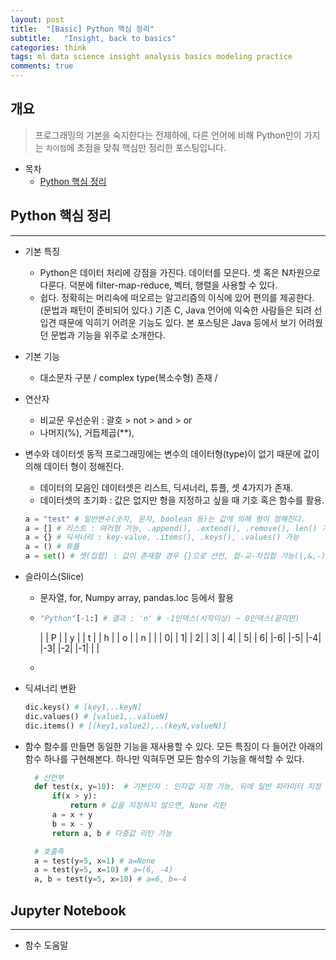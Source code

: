 ```yaml
---
layout: post
title:  "[Basic] Python 핵심 정리"
subtitle:   "Insight, back to basics"
categories: think
tags: ml data science insight analysis basics modeling practice
comments: true
---
```


## 개요
> 프로그래밍의 기본을 숙지한다는 전제하에, 다른 언어에 비해 Python만이 가지는 `차이점`에 초점을 맞춰 핵심만 정리한 포스팅입니다.

* 목차
	- [Python 핵심 정리](#) 


## Python 핵심 정리 
---
* 기본 특징 
  - Python은 데이터 처리에 강점을 가진다. 데이터를 모은다. 셋 혹은 N차원으로 다룬다. 덕분에 filter-map-reduce, 벡터, 행렬을 사용할 수 있다.
  - 쉽다. 정확히는 머리속에 떠오르는 알고리즘의 이식에 있어 편의를 제공한다.(문법과 패턴이 준비되어 있다.) 기존 C, Java 언어에 익숙한 사람들은 되려 선입견 때문에 익히기 어려운 기능도 있다. 본 포스팅은 Java 등에서 보기 어려웠던 문법과 기능을 위주로 소개한다.

* 기본 기능 
  - 대소문자 구분 / complex type(복소수형) 존재 / 

* 연산자
  - 비교문 우선순위 : 괄호 > not > and > or 
  - 나머지(%), 거듭제곱(**), 

* 변수와 데이터셋
  동적 프로그래밍에는 변수의 데이터형(type)이 없기 때문에 값이 의해 데이터 형이 정해진다. 
  - 데이터의 모음인 데이터셋은 리스트, 딕셔너리, 튜플, 셋 4가지가 존재. 
  - 데이터셋의 초기화 : 값은 없지만 형을 지정하고 싶을 때 기호 혹은 함수를 활용.
  ```python 
  a = "test" # 일반변수(숫자, 문자, boolean 등)는 값에 의해 형이 정해진다.
  a = [] # 리스트 : 여러형 가능, .append(), .extend(), .remove(), len() 가능
  a = {} # 딕셔너리 : key-value, .items(), .keys(), .values() 가능
  a = () # 튜플
  a = set() # 셋(집합) : 값이 존재할 경우 {}으로 선언, 합-교-차집합 가능(|,&,-), 

* 슬라이스(Slice)
  - 문자열, for, Numpy array, pandas.loc 등에서 활용
  - ```python
    "Python"[-1:] # 결과 : 'n' # -1인덱스(시작이상) ~ 0인덱스(끝미만)
    ```
    |  | P |  | y |  | t |  | h |  | o |  | n |  |
    | 0|   | 1|   | 2|   | 3|   | 4|   | 5|   | 6|
    |-6|   |-5|   |-4|   |-3|   |-2|   |-1|   |  |
    
  - 

* 딕셔너리 변환
  ```python
  dic.keys() # [key1,..keyN]
  dic.values() # [value1,..valueN]
  dic.items() # [(key1,value2),..(keyN,valueN)]
  ```

* 함수
  함수를 만들면 동일한 기능을 재사용할 수 있다. 모든 특징이 다 들어간 아래의 함수 하나를 구현해본다. 하나만 익혀두면 모든 함수의 기능을 해석할 수 있다.
  ```python
	# 선언부
	def test(x, y=10):  # 기본인자 : 인자값 지정 가능, 뒤에 일반 파라미터 지정 불가.
		if(x > y):
			return # 값을 지정하지 않으면, None 리턴
		a = x + y
		b = x - y
		return a, b # 다중값 리턴 가능
  
	# 호출측
	a = test(y=5, x=1) # a=None
	a = test(y=5, x=10) # a=(6, -4)
	a, b = test(y=5, x=10) # a=6, b=-4
  ```


## Jupyter Notebook 
---

* 함수 도움말

